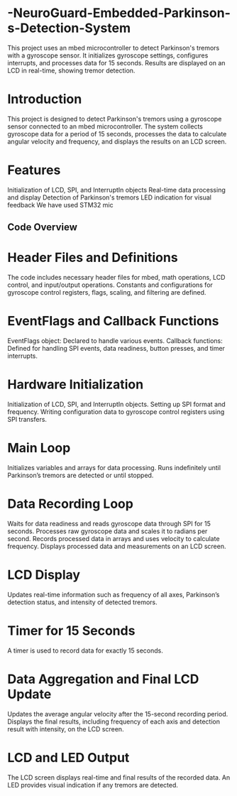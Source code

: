 # -NeuroGuard-Embedded-Parkinson-s-Detection-System
This project uses an mbed microcontroller to detect Parkinson's tremors with a gyroscope sensor. It initializes gyroscope settings, configures interrupts, and processes data for 15 seconds. Results are displayed on an LCD in real-time, showing tremor detection.
# Introduction
This project is designed to detect Parkinson's tremors using a gyroscope sensor connected to an mbed microcontroller. The system collects gyroscope data for a period of 15 seconds, processes the data to calculate angular velocity and frequency, and displays the results on an LCD screen.

# Features
Initialization of LCD, SPI, and InterruptIn objects
Real-time data processing and display
Detection of Parkinson's tremors
LED indication for visual feedback
We have used STM32 mic

## Code Overview
# Header Files and Definitions
The code includes necessary header files for mbed, math operations, LCD control, and input/output operations. Constants and configurations for gyroscope control registers, flags, scaling, and filtering are defined.

# EventFlags and Callback Functions
EventFlags object: Declared to handle various events.
Callback functions: Defined for handling SPI events, data readiness, button presses, and timer interrupts.
# Hardware Initialization
Initialization of LCD, SPI, and InterruptIn objects.
Setting up SPI format and frequency.
Writing configuration data to gyroscope control registers using SPI transfers.
# Main Loop
Initializes variables and arrays for data processing.
Runs indefinitely until Parkinson’s tremors are detected or until stopped.
# Data Recording Loop
Waits for data readiness and reads gyroscope data through SPI for 15 seconds.
Processes raw gyroscope data and scales it to radians per second.
Records processed data in arrays and uses velocity to calculate frequency.
Displays processed data and measurements on an LCD screen.
# LCD Display
Updates real-time information such as frequency of all axes, Parkinson’s detection status, and intensity of detected tremors.
# Timer for 15 Seconds
A timer is used to record data for exactly 15 seconds.
# Data Aggregation and Final LCD Update
Updates the average angular velocity after the 15-second recording period.
Displays the final results, including frequency of each axis and detection result with intensity, on the LCD screen.
# LCD and LED Output
The LCD screen displays real-time and final results of the recorded data.
An LED provides visual indication if any tremors are detected.
